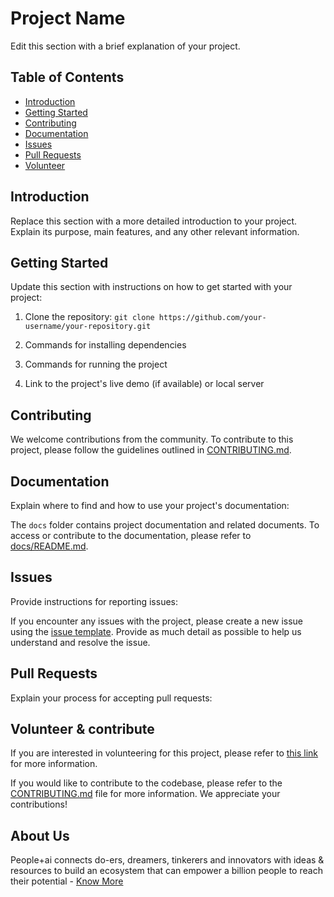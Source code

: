 # Project Name

Edit this section with a brief explanation of your project.

## Table of Contents

- [Introduction](#introduction)
- [Getting Started](#getting-started)
- [Contributing](#contributing)
- [Documentation](#documentation)
- [Issues](#issues)
- [Pull Requests](#pull-requests)
- [Volunteer](#volunteer)

## Introduction

Replace this section with a more detailed introduction to your project. Explain its purpose, main features, and any other relevant information.

## Getting Started

Update this section with instructions on how to get started with your project:

1. Clone the repository: `git clone https://github.com/your-username/your-repository.git`

2. Commands for installing dependencies
   
3. Commands for running the project

4. Link to the project's live demo (if available) or local server

## Contributing


We welcome contributions from the community. To contribute to this project, please follow the guidelines outlined in [CONTRIBUTING.md](.github/CONTRIBUTING.md).

## Documentation

Explain where to find and how to use your project's documentation:

The `docs` folder contains project documentation and related documents. To access or contribute to the documentation, please refer to [docs/README.md](docs/README.md).

## Issues

Provide instructions for reporting issues:

If you encounter any issues with the project, please create a new issue using the [issue template](.github/ISSUE_TEMPLATE.md). Provide as much detail as possible to help us understand and resolve the issue.

## Pull Requests

Explain your process for accepting pull requests:


## Volunteer & contribute

If you are interested in volunteering for this project, please refer to [this link](https://peopleplus.ai/volunteer) for more information. 

If you would like to contribute to the codebase, please refer to the [CONTRIBUTING.md](.github/CONTRIBUTING.md) file for more information. We appreciate your contributions!


## About Us

People+ai connects do-ers, dreamers, tinkerers and innovators with ideas & resources to build an ecosystem that can empower a billion people to reach their potential - [Know More](https://peopleplus.ai/)